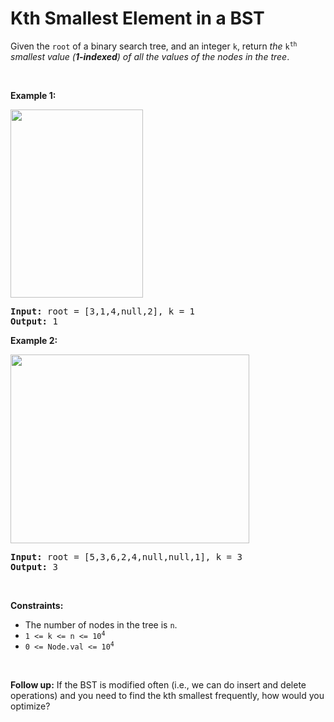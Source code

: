 # Kth Smallest Element in a BST

<p>Given the <code>root</code> of a binary search tree, and an integer <code>k</code>, return <em>the</em> <code>k<sup>th</sup></code> <em>smallest value (<strong>1-indexed</strong>) of all the values of the nodes in the tree</em>.</p>

<p>&nbsp;</p>
<p><strong class="example">Example 1:</strong></p>
<img alt="" src="https://assets.leetcode.com/uploads/2021/01/28/kthtree1.jpg" style="width: 212px; height: 301px;" />
<pre>
<strong>Input:</strong> root = [3,1,4,null,2], k = 1
<strong>Output:</strong> 1
</pre>

<p><strong class="example">Example 2:</strong></p>
<img alt="" src="https://assets.leetcode.com/uploads/2021/01/28/kthtree2.jpg" style="width: 382px; height: 302px;" />
<pre>
<strong>Input:</strong> root = [5,3,6,2,4,null,null,1], k = 3
<strong>Output:</strong> 3
</pre>

<p>&nbsp;</p>
<p><strong>Constraints:</strong></p>

<ul>
	<li>The number of nodes in the tree is <code>n</code>.</li>
	<li><code>1 &lt;= k &lt;= n &lt;= 10<sup>4</sup></code></li>
	<li><code>0 &lt;= Node.val &lt;= 10<sup>4</sup></code></li>
</ul>

<p>&nbsp;</p>
<p><strong>Follow up:</strong> If the BST is modified often (i.e., we can do insert and delete operations) and you need to find the kth smallest frequently, how would you optimize?</p>

